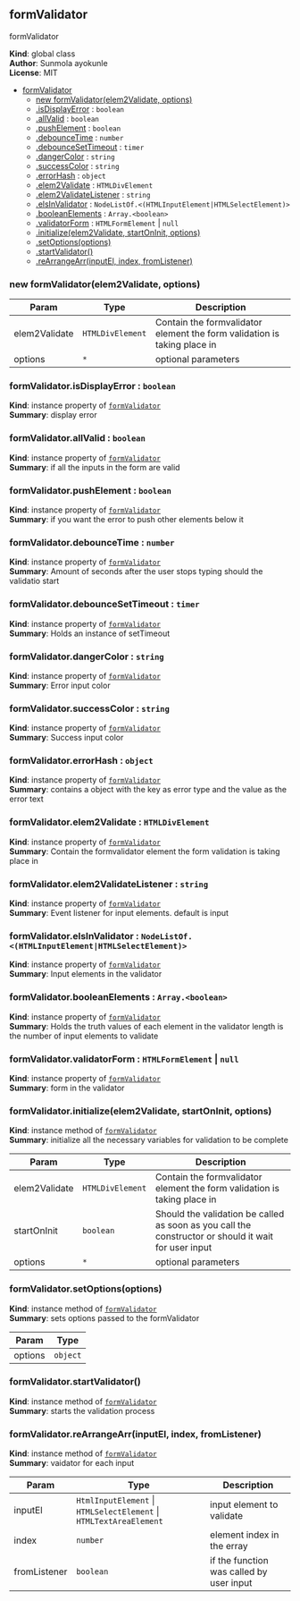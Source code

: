 <a name="formValidator"></a>

## formValidator
formValidator

**Kind**: global class  
**Author**: Sunmola ayokunle  
**License**: MIT  

* [formValidator](#formValidator)
    * [new formValidator(elem2Validate, options)](#new_formValidator_new)
    * [.isDisplayError](#formValidator+isDisplayError) : <code>boolean</code>
    * [.allValid](#formValidator+allValid) : <code>boolean</code>
    * [.pushElement](#formValidator+pushElement) : <code>boolean</code>
    * [.debounceTime](#formValidator+debounceTime) : <code>number</code>
    * [.debounceSetTimeout](#formValidator+debounceSetTimeout) : <code>timer</code>
    * [.dangerColor](#formValidator+dangerColor) : <code>string</code>
    * [.successColor](#formValidator+successColor) : <code>string</code>
    * [.errorHash](#formValidator+errorHash) : <code>object</code>
    * [.elem2Validate](#formValidator+elem2Validate) : <code>HTMLDivElement</code>
    * [.elem2ValidateListener](#formValidator+elem2ValidateListener) : <code>string</code>
    * [.elsInValidator](#formValidator+elsInValidator) : <code>NodeListOf.&lt;(HTMLInputElement\|HTMLSelectElement)&gt;</code>
    * [.booleanElements](#formValidator+booleanElements) : <code>Array.&lt;boolean&gt;</code>
    * [.validatorForm](#formValidator+validatorForm) : <code>HTMLFormElement</code> \| <code>null</code>
    * [.initialize(elem2Validate, startOnInit, options)](#formValidator+initialize)
    * [.setOptions(options)](#formValidator+setOptions)
    * [.startValidator()](#formValidator+startValidator)
    * [.reArrangeArr(inputEl, index, fromListener)](#formValidator+reArrangeArr)

<a name="new_formValidator_new"></a>

### new formValidator(elem2Validate, options)

| Param | Type | Description |
| --- | --- | --- |
| elem2Validate | <code>HTMLDivElement</code> | Contain the formvalidator element the form validation is taking place in |
| options | <code>\*</code> | optional parameters |

<a name="formValidator+isDisplayError"></a>

### formValidator.isDisplayError : <code>boolean</code>
**Kind**: instance property of [<code>formValidator</code>](#formValidator)  
**Summary**: display error  
<a name="formValidator+allValid"></a>

### formValidator.allValid : <code>boolean</code>
**Kind**: instance property of [<code>formValidator</code>](#formValidator)  
**Summary**: if all the inputs in the form are valid  
<a name="formValidator+pushElement"></a>

### formValidator.pushElement : <code>boolean</code>
**Kind**: instance property of [<code>formValidator</code>](#formValidator)  
**Summary**: if you want the error to push other elements below it  
<a name="formValidator+debounceTime"></a>

### formValidator.debounceTime : <code>number</code>
**Kind**: instance property of [<code>formValidator</code>](#formValidator)  
**Summary**: Amount of seconds after the user stops typing should the validatio start  
<a name="formValidator+debounceSetTimeout"></a>

### formValidator.debounceSetTimeout : <code>timer</code>
**Kind**: instance property of [<code>formValidator</code>](#formValidator)  
**Summary**: Holds an instance of setTimeout  
<a name="formValidator+dangerColor"></a>

### formValidator.dangerColor : <code>string</code>
**Kind**: instance property of [<code>formValidator</code>](#formValidator)  
**Summary**: Error input color  
<a name="formValidator+successColor"></a>

### formValidator.successColor : <code>string</code>
**Kind**: instance property of [<code>formValidator</code>](#formValidator)  
**Summary**: Success input color  
<a name="formValidator+errorHash"></a>

### formValidator.errorHash : <code>object</code>
**Kind**: instance property of [<code>formValidator</code>](#formValidator)  
**Summary**: contains a object with the key as error type and the value as the error text  
<a name="formValidator+elem2Validate"></a>

### formValidator.elem2Validate : <code>HTMLDivElement</code>
**Kind**: instance property of [<code>formValidator</code>](#formValidator)  
**Summary**: Contain the formvalidator element the form validation is taking place in  
<a name="formValidator+elem2ValidateListener"></a>

### formValidator.elem2ValidateListener : <code>string</code>
**Kind**: instance property of [<code>formValidator</code>](#formValidator)  
**Summary**: Event listener for input elements. default is input  
<a name="formValidator+elsInValidator"></a>

### formValidator.elsInValidator : <code>NodeListOf.&lt;(HTMLInputElement\|HTMLSelectElement)&gt;</code>
**Kind**: instance property of [<code>formValidator</code>](#formValidator)  
**Summary**: Input elements in the validator  
<a name="formValidator+booleanElements"></a>

### formValidator.booleanElements : <code>Array.&lt;boolean&gt;</code>
**Kind**: instance property of [<code>formValidator</code>](#formValidator)  
**Summary**: Holds the truth values of each element in the validator length is the number of input elements to validate  
<a name="formValidator+validatorForm"></a>

### formValidator.validatorForm : <code>HTMLFormElement</code> \| <code>null</code>
**Kind**: instance property of [<code>formValidator</code>](#formValidator)  
**Summary**: form in the validator  
<a name="formValidator+initialize"></a>

### formValidator.initialize(elem2Validate, startOnInit, options)
**Kind**: instance method of [<code>formValidator</code>](#formValidator)  
**Summary**: initialize all the necessary variables for validation to be complete  

| Param | Type | Description |
| --- | --- | --- |
| elem2Validate | <code>HTMLDivElement</code> | Contain the formvalidator element the form validation is taking place in |
| startOnInit | <code>boolean</code> | Should the validation be called as soon as you call the constructor or should it wait for user input |
| options | <code>\*</code> | optional parameters |

<a name="formValidator+setOptions"></a>

### formValidator.setOptions(options)
**Kind**: instance method of [<code>formValidator</code>](#formValidator)  
**Summary**: sets options passed to the formValidator  

| Param | Type |
| --- | --- |
| options | <code>object</code> | 

<a name="formValidator+startValidator"></a>

### formValidator.startValidator()
**Kind**: instance method of [<code>formValidator</code>](#formValidator)  
**Summary**: starts the validation process  
<a name="formValidator+reArrangeArr"></a>

### formValidator.reArrangeArr(inputEl, index, fromListener)
**Kind**: instance method of [<code>formValidator</code>](#formValidator)  
**Summary**: vaidator for each input  

| Param | Type | Description |
| --- | --- | --- |
| inputEl | <code>HtmlInputElement</code> \| <code>HTMLSelectElement</code> \| <code>HTMLTextAreaElement</code> | input element to validate |
| index | <code>number</code> | element index in the erray |
| fromListener | <code>boolean</code> | if the function was called by user input |

